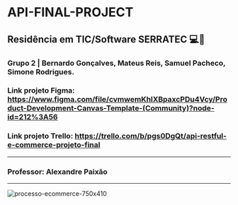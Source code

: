 # API-FINAL-PROJECT
## Residência em TIC/Software SERRATEC 💻📱
### Grupo 2 | Bernardo Gonçalves, Mateus Reis, Samuel Pacheco, Simone Rodrigues.
### Link projeto Figma: https://www.figma.com/file/cvmwemKhIXBpaxcPDu4Vcy/Product-Development-Canvas-Template-(Community)?node-id=212%3A56
### Link projeto Trello: https://trello.com/b/pgs0DgQt/api-restful-e-commerce-projeto-final

<hr>

### Professor: Alexandre Paixão

<hr>

![processo-ecommerce-750x410](https://user-images.githubusercontent.com/87822546/171032332-c2267b19-e9b8-4fc6-9cfb-289ab32bbbb4.jpg)

